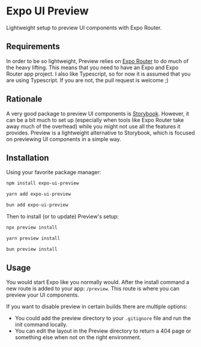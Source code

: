 # Expo UI Preview
Lightweight setup to preview UI components with Expo Router.

## Requirements
In order to be so lightweight, Preview relies on [Expo Router](https://docs.expo.dev/router/introduction/) to do much of the heavy lifting.
This means that you need to have an Expo and Expo Router app project.
I also like Typescript, so for now it is assumed that you are using Typescript. If you are not, the pull request is welcome ;)

## Rationale
A very good package to preview UI components is [Storybook](https://storybook.js.org/).
However, it can be a bit much to set up (especially when tools like Expo Router take away much of the overhead) while you might not use all the features it provides.
Preview is a lightweight alternative to Storybook, which is focused on previewing UI components in a simple way.

## Installation
Using your favorite package manager:
```bash
npm install expo-ui-preview

yarn add expo-ui-preview

bun add expo-ui-preview
```

Then to install (or to update) Preview's setup:

```bash
npx preview install

yarn preview install

bun preview install
```

## Usage
You would start Expo like you normally would. After the install command a new route is added to your app: `/preview`.
This route is where you can preview your UI components.

If you want to disable preview in certain builds there are multiple options:
- You could add the preview directory to your `.gitignore` file and run the init command locally.
- You can edit the layout in the Preview directory to return a 404 page or something else when not on the right environment. 
